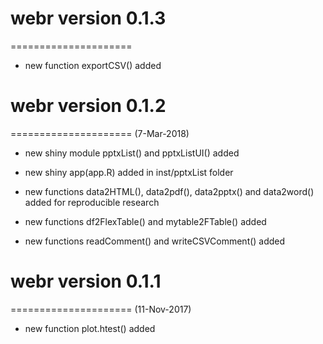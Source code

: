 # webr version 0.1.3
=====================

* new function exportCSV() added

# webr version 0.1.2
=====================
(7-Mar-2018)

* new shiny module pptxList() and pptxListUI() added

* new shiny app(app.R) added in inst/pptxList folder

* new functions data2HTML(), data2pdf(), data2pptx() and data2word() added for reproducible research

* new functions df2FlexTable() and mytable2FTable() added

* new functions readComment() and writeCSVComment() added


# webr version 0.1.1
=====================
(11-Nov-2017)

* new function plot.htest() added



